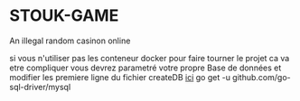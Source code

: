 # STOUK-GAME
An illegal random casinon online

si vous n'utiliser pas les conteneur docker pour faire tourner le projet ca va etre compliquer 
vous devrez parametré votre propre Base de données et modifier les premiere ligne du fichier createDB
[ici](./app/Stouk/database/createDB.go)
go get -u github.com/go-sql-driver/mysql
